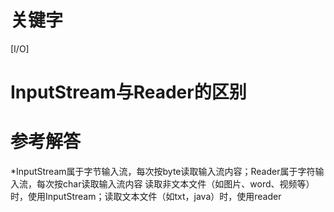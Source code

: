# 关键字

[I/O]

# InputStream与Reader的区别

# 参考解答

*InputStream属于字节输入流，每次按byte读取输入流内容；Reader属于字符输入流，每次按char读取输入流内容
读取非文本文件（如图片、word、视频等）时，使用InputStream；读取文本文件（如txt，java）时，使用reader



